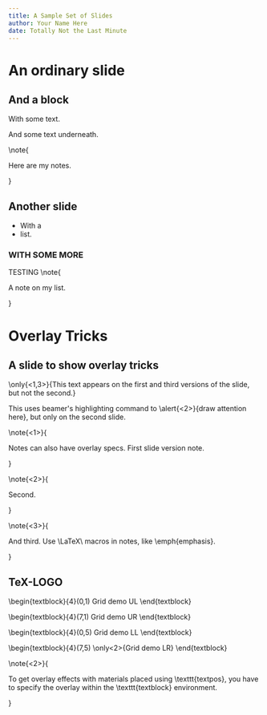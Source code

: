 ```yaml
---
title: A Sample Set of Slides
author: Your Name Here
date: Totally Not the Last Minute
---
```


# An ordinary slide


## And a block
With some text.

And some text underneath.


\note{

Here are my notes.

}

## Another slide

- With a
- list.

### WITH SOME MORE
TESTING
\note{

A note on my list.

}

# Overlay Tricks

## A slide to show overlay tricks

\only{<1,3>}{This text appears on the first and third versions of the slide, but not the second.}

This uses beamer's highlighting command to \alert{<2>}{draw attention here}, but only on the second slide.

\note{<1>}{

Notes can also have overlay specs. First slide version note.

}

\note{<2>}{

Second.

}

\note{<3>}{

And third. Use \LaTeX\ macros in notes, like \emph{emphasis}.

}

## TeX-LOGO

\begin{textblock}{4}(0,1)
Grid demo UL
\end{textblock}

\begin{textblock}{4}(7,1)
Grid demo UR
\end{textblock}

\begin{textblock}{4}(0,5)
Grid demo LL
\end{textblock}

\begin{textblock}{4}(7,5)
\only<2>{Grid demo LR}
\end{textblock}

\note{<2>}{

To get overlay effects with materials placed using \texttt{textpos}, you have to specify the overlay within the \texttt{textblock} environment.

}
